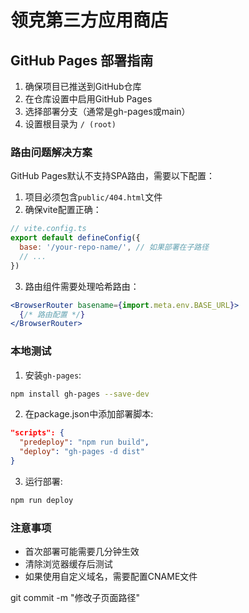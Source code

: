 # 领克第三方应用商店

## GitHub Pages 部署指南

1. 确保项目已推送到GitHub仓库
2. 在仓库设置中启用GitHub Pages
3. 选择部署分支（通常是gh-pages或main）
4. 设置根目录为 `/ (root)`

### 路由问题解决方案

GitHub Pages默认不支持SPA路由，需要以下配置：

1. 项目必须包含`public/404.html`文件
2. 确保vite配置正确：
```js
// vite.config.ts
export default defineConfig({
  base: '/your-repo-name/', // 如果部署在子路径
  // ...
})
```

3. 路由组件需要处理哈希路由：
```jsx
<BrowserRouter basename={import.meta.env.BASE_URL}>
  {/* 路由配置 */}
</BrowserRouter>
```

### 本地测试

1. 安装`gh-pages`:
```bash
npm install gh-pages --save-dev
```

2. 在package.json中添加部署脚本:
```json
"scripts": {
  "predeploy": "npm run build",
  "deploy": "gh-pages -d dist"
}
```

3. 运行部署:
```bash
npm run deploy
```

### 注意事项

- 首次部署可能需要几分钟生效
- 清除浏览器缓存后测试
- 如果使用自定义域名，需要配置CNAME文件


git commit -m "修改子页面路径"